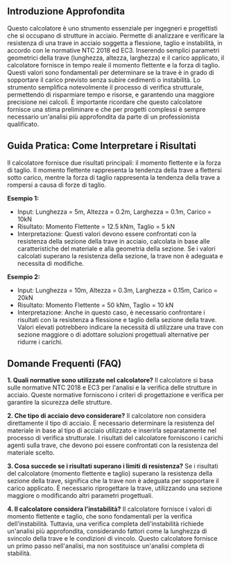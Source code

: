 ## Introduzione Approfondita
Questo calcolatore è uno strumento essenziale per ingegneri e progettisti che si occupano di strutture in acciaio.  Permette di analizzare e verificare la resistenza di una trave in acciaio soggetta a flessione, taglio e instabilità, in accordo con le normative NTC 2018 ed EC3.  Inserendo semplici parametri geometrici della trave (lunghezza, altezza, larghezza) e il carico applicato, il calcolatore fornisce in tempo reale il momento flettente e la forza di taglio.  Questi valori sono fondamentali per determinare se la trave è in grado di sopportare il carico previsto senza subire cedimenti o instabilità.  Lo strumento semplifica notevolmente il processo di verifica strutturale, permettendo di risparmiare tempo e risorse, e garantendo una maggiore precisione nei calcoli.  È importante ricordare che questo calcolatore fornisce una stima preliminare e che per progetti complessi è sempre necessario un'analisi più approfondita da parte di un professionista qualificato.

## Guida Pratica: Come Interpretare i Risultati
Il calcolatore fornisce due risultati principali: il momento flettente e la forza di taglio.  Il momento flettente rappresenta la tendenza della trave a flettersi sotto carico, mentre la forza di taglio rappresenta la tendenza della trave a rompersi a causa di forze di taglio.

**Esempio 1:**
- Input: Lunghezza = 5m, Altezza = 0.2m, Larghezza = 0.1m, Carico = 10kN
- Risultato: Momento Flettente = 12.5 kNm, Taglio = 5 kN
- Interpretazione:  Questi valori devono essere confrontati con la resistenza della sezione della trave in acciaio, calcolata in base alle caratteristiche del materiale e alla geometria della sezione. Se i valori calcolati superano la resistenza della sezione, la trave non è adeguata e necessita di modifiche.

**Esempio 2:**
- Input: Lunghezza = 10m, Altezza = 0.3m, Larghezza = 0.15m, Carico = 20kN
- Risultato: Momento Flettente = 50 kNm, Taglio = 10 kN
- Interpretazione:  Anche in questo caso, è necessario confrontare i risultati con la resistenza a flessione e taglio della sezione della trave.  Valori elevati potrebbero indicare la necessità di utilizzare una trave con sezione maggiore o di adottare soluzioni progettuali alternative per ridurre i carichi.

## Domande Frequenti (FAQ)

**1. Quali normative sono utilizzate nel calcolatore?**
Il calcolatore si basa sulle normative NTC 2018 e EC3 per l'analisi e la verifica delle strutture in acciaio.  Queste normative forniscono i criteri di progettazione e verifica per garantire la sicurezza delle strutture.

**2. Che tipo di acciaio devo considerare?**
Il calcolatore non considera direttamente il tipo di acciaio.  È necessario determinare la resistenza del materiale in base al tipo di acciaio utilizzato e inserirla separatamente nel processo di verifica strutturale.  I risultati del calcolatore forniscono i carichi agenti sulla trave, che devono poi essere confrontati con la resistenza del materiale scelto.

**3. Cosa succede se i risultati superano i limiti di resistenza?**
Se i risultati del calcolatore (momento flettente e taglio) superano la resistenza della sezione della trave, significa che la trave non è adeguata per sopportare il carico applicato.  È necessario riprogettare la trave, utilizzando una sezione maggiore o modificando altri parametri progettuali.

**4. Il calcolatore considera l'instabilità?**
Il calcolatore fornisce i valori di momento flettente e taglio, che sono fondamentali per la verifica dell'instabilità.  Tuttavia, una verifica completa dell'instabilità richiede un'analisi più approfondita, considerando fattori come la lunghezza di svincolo della trave e le condizioni di vincolo.  Questo calcolatore fornisce un primo passo nell'analisi, ma non sostituisce un'analisi completa di stabilità.